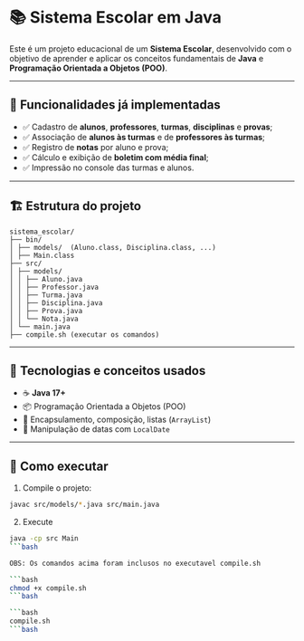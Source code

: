 # 📚 Sistema Escolar em Java

Este é um projeto educacional de um **Sistema Escolar**, desenvolvido com o objetivo de aprender e aplicar os conceitos fundamentais de **Java** e **Programação Orientada a Objetos (POO)**.

---

## 🔧 Funcionalidades já implementadas

- ✅ Cadastro de **alunos**, **professores**, **turmas**, **disciplinas** e **provas**;
- ✅ Associação de **alunos às turmas** e de **professores às turmas**;
- ✅ Registro de **notas** por aluno e prova;
- ✅ Cálculo e exibição de **boletim com média final**;
- ✅ Impressão no console das turmas e alunos.

---

## 🏗️ Estrutura do projeto

```
sistema_escolar/
├── bin/
│ ├── models/  (Aluno.class, Disciplina.class, ...)
│ ├── Main.class
├── src/
│ ├── models/
│ │ ├── Aluno.java
│ │ ├── Professor.java
│ │ ├── Turma.java
│ │ ├── Disciplina.java
│ │ ├── Prova.java
│ │ └── Nota.java
│ └── main.java
├── compile.sh (executar os comandos)
```

---

## 📌 Tecnologias e conceitos usados

- ☕ **Java 17+**
- 📦 Programação Orientada a Objetos (POO)
- 🎯 Encapsulamento, composição, listas (`ArrayList`)
- 📆 Manipulação de datas com `LocalDate`

---

## 🚀 Como executar

1. Compile o projeto:

```bash
javac src/models/*.java src/main.java
```

2. Execute
```bash
java -cp src Main
```bash

OBS: Os comandos acima foram inclusos no executavel compile.sh

```bash
chmod +x compile.sh
```bash

```bash
compile.sh
```bash
